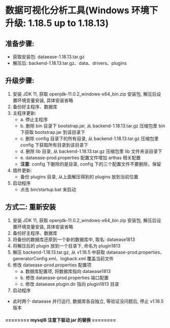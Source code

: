 # 数据可视化分析工具(Windows 环境下升级: 1.18.5 up to 1.18.13)

## 准备步骤:
- 获取安装包: dataease-1.18.13.tar.gz
- 解压后: backend-1.18.13.tar.gz、data、drivers、plugins

## 升级步骤:
1. 安装 JDK 11, 获取 openjdk-11.0.2_windows-x64_bin.zip 安装包, 解压后设置环境变量安装, 具体安装省略
2. 备份好主程序、数据库
3. 主程序更新:
	- a. 停止主程序
	- b. 删除 bin 目录下 bootstrap.jar, 从 backend-1.18.13.tar.gz 压缩包里 bin 下获取 bootstrap.jar 到该目录下
	- c. 删除 config 目录下的所有目录, 从 backend-1.18.13.tar.gz 压缩包里 config 下获取所有目录到该目录下
	- d. 删除 lib 目录, 从 backend-1.18.13.tar.gz 压缩包里 lib 文件夹该目录下
	- e. dataease-prod.properties 配置文件增加 arthas 相关配置
	- **注意**: config 下删除的是目录, config 下的三个配置文件不要删除，保留
4. 插件更新:
	- 备份 plugins 目录, 从上面解压得到的 plugins 放到当前位置
5. 启动程序
   - 点击 bin/startup.bat 来启动

## 方式二: 重新安装
1. 安装 JDK 11, 获取 openjdk-11.0.2_windows-x64_bin.zip 安装包, 解压后设置环境变量安装, 具体安装省略
2. 备份好主程序、数据库
3. 将备份的数据库还原到一个新的数据库中, 取名: dataease1813
4. 将解压后的 plugin 放到一个目录下, 命名为 plugin1813
5. 解压 backend-1.18.13.tar.gz, 从 v1.18.5 中获取 dataease-prod.properties、generatorConfig.xml、logback.xml 覆盖当前文件
6. 修改 dataease-prod.properties 配置项
	- a. 数据库配置项, 将数据库指向 dataease1813
	- b. 修改 dataease-prod.properties 端口配置
	- c. 修改 dataease.plugin.dir 指向 plugin1813 目录
7. 启动程序

- 此时两个 dataease 并行运行, 数据库各自独立, 等验证没问题后, 停止 v1.18.5 版本

#### ======== mysql8 注意下驱动 jar 的替换 ========
